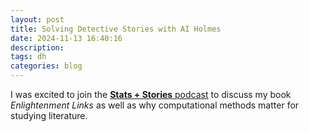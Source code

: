 ```yaml
---
layout: post
title: Solving Detective Stories with AI Holmes
date: 2024-11-13 16:40:16
description: 
tags: dh
categories: blog
---
```


I was excited to join the [**Stats + Stories** podcast](https://statsandstories.net/methods/judging-words-by-the-company-they-keep) to discuss my book _Enlightenment Links_ as well as why computational methods matter for studying literature. 
